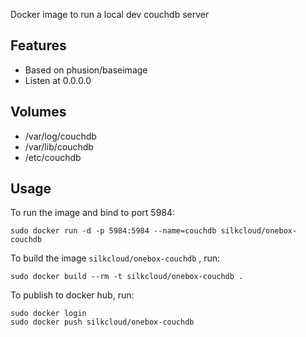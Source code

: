 Docker image to run a local dev couchdb server

## Features
* Based on phusion/baseimage
* Listen at 0.0.0.0

## Volumes
* /var/log/couchdb
* /var/lib/couchdb
* /etc/couchdb

## Usage
To run the image and bind to port 5984:

```
sudo docker run -d -p 5984:5984 --name=couchdb silkcloud/onebox-couchdb
```

To build the image `silkcloud/onebox-couchdb` , run:

```
sudo docker build --rm -t silkcloud/onebox-couchdb .
```

To publish to docker hub, run:

```
sudo docker login
sudo docker push silkcloud/onebox-couchdb
```

